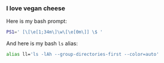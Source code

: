 ### I love vegan cheese

Here is my bash prompt:

```bash
PS1=' [\[\e[1;34m\]\w\[\e[0m\]] \$ '
```

And here is my bash `ls` alias:

```bash
alias ll='ls -lAh --group-directories-first --color=auto'
```

